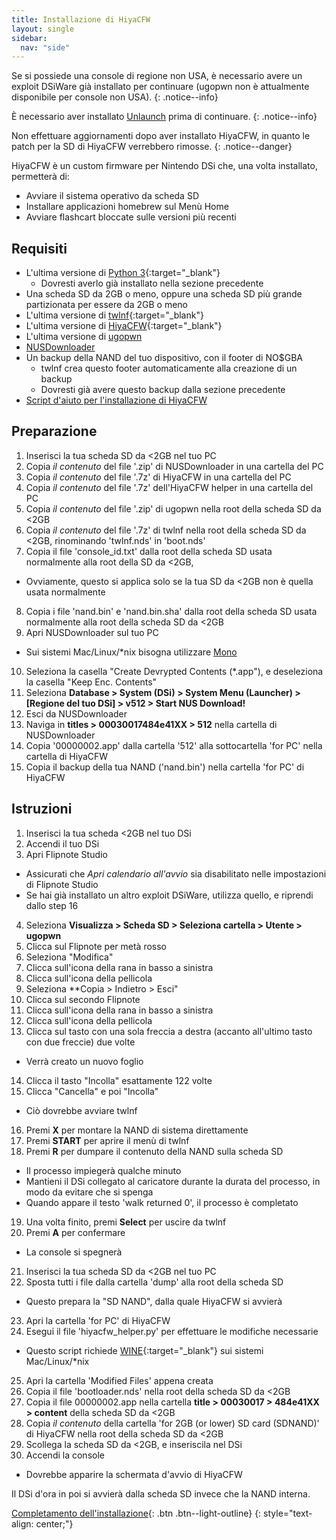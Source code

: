 ```yaml
---
title: Installazione di HiyaCFW
layout: single
sidebar:
  nav: "side"
---
```


Se si possiede una console di regione non USA, è necessario avere un exploit DSiWare già installato per continuare (ugopwn non è attualmente disponibile per console non USA).
{: .notice--info}

È necessario aver installato [Unlaunch](/guide/installing-unlaunch/) prima di continuare.
{: .notice--info}

Non effettuare aggiornamenti dopo aver installato HiyaCFW, in quanto le patch per la SD di HiyaCFW verrebbero rimosse.
{: .notice--danger}

HiyaCFW è un custom firmware per Nintendo DSi che, una volta installato, permetterà di:
- Avviare il sistema operativo da scheda SD
- Installare applicazioni homebrew sul Menù Home
- Avviare flashcart bloccate sulle versioni più recenti

## Requisiti
- L'ultima versione di [Python 3](https://www.python.org/downloads/){:target="_blank"}
  - Dovresti averlo già installato nella sezione precedente
- Una scheda SD da 2GB o meno, oppure una scheda SD più grande partizionata per essere da 2GB o meno
- L'ultima versione di [twlnf](https://github.com/Jimmy-Z/twlnf/releases){:target="_blank"}
- L'ultima versione di [HiyaCFW](https://github.com/Robz8/hiyaCFW/releases){:target="_blank"}
- L'ultima versione di [ugopwn](/assets/files/ugopwn.zip)
- [NUSDownloader](/assets/files/NUSDownloader.zip)
- Un backup della NAND del tuo dispositivo, con il footer di NO$GBA
  - twlnf crea questo footer automaticamente alla creazione di un backup
  - Dovresti già avere questo backup dalla sezione precedente 
- [Script d'aiuto per l'installazione di HiyaCFW](/assets/files/hiyacfw_helper.zip)

## Preparazione
1. Inserisci la tua scheda SD da <2GB nel tuo PC
2. Copia *il contenuto* del file '.zip' di NUSDownloader in una cartella del PC
3. Copia *il contenuto* del file '.7z' di HiyaCFW in una cartella del PC
4. Copia *il contenuto* del file '.7z' dell'HiyaCFW helper in una cartella del PC
5. Copia *il contenuto* del file '.zip' di ugopwn nella root della scheda SD da <2GB
6. Copia *il contenuto* del file '.7z' di twlnf nella root della scheda SD da <2GB, rinominando 'twlnf.nds' in 'boot.nds'
7. Copia il file 'console_id.txt' dalla root della scheda SD usata normalmente alla root della SD da <2GB,
  - Ovviamente, questo si applica solo se la tua SD da <2GB non è quella usata normalmente
8. Copia i file 'nand.bin' e 'nand.bin.sha' dalla root della scheda SD usata normalmente alla root della scheda SD da <2GB
9. Apri NUSDownloader sul tuo PC
  - Sui sistemi Mac/Linux/*nix bisogna utilizzare [Mono](http://www.mono-project.com/)
10. Seleziona la casella "Create Devrypted Contents (*.app"), e deseleziona la casella "Keep Enc. Contents"
11. Seleziona **Database > System (DSi) > System Menu (Launcher) > [Regione del tuo DSi] > v512 > Start NUS Download!**
12. Esci da NUSDownloader
13. Naviga in **titles > 00030017484e41XX > 512** nella cartella di NUSDownloader
14. Copia '00000002.app' dalla cartella '512' alla sottocartella 'for PC' nella cartella di HiyaCFW
15. Copia il backup della tua NAND ('nand.bin') nella cartella 'for PC' di HiyaCFW

## Istruzioni
1. Inserisci la tua scheda <2GB nel tuo DSi
2. Accendi il tuo DSi
3. Apri Flipnote Studio
  - Assicurati che *Apri calendario all'avvio* sia disabilitato nelle impostazioni di Flipnote Studio
  - Se hai già installato un altro exploit DSiWare, utilizza quello, e riprendi dallo step 16
4. Seleziona **Visualizza > Scheda SD > Seleziona cartella > Utente > ugopwn**
5. Clicca sul Flipnote per metà rosso
6. Seleziona "Modifica"
7. Clicca sull'icona della rana in basso a sinistra
8. Clicca sull'icona della pellicola
9. Seleziona **Copia > Indietro > Esci"
10. Clicca sul secondo Flipnote
11. Clicca sull'icona della rana in basso a sinistra
12. Clicca sull'icona della pellicola
13. Clicca sul tasto con una sola freccia a destra (accanto all'ultimo tasto con due freccie) due volte
  - Verrà creato un nuovo foglio
14. Clicca  il tasto "Incolla" esattamente 122 volte
15. Clicca "Cancella" e poi "Incolla"
  - Ciò dovrebbe avviare twlnf
16. Premi **X** per montare la NAND di sistema direttamente
17. Premi **START** per aprire il menù di twlnf
18. Premi **R** per dumpare il contenuto della NAND sulla scheda SD
  - Il processo impiegerà qualche minuto
  - Mantieni il DSi collegato al caricatore durante la durata del processo, in modo da evitare che si spenga
  - Quando appare il testo 'walk returned 0', il processo è completato
19. Una volta finito, premi **Select** per uscire da twlnf
20. Premi **A** per confermare
  - La console si spegnerà
21. Inserisci la tua scheda SD da <2GB nel tuo PC
22. Sposta tutti i file dalla cartella 'dump' alla root della scheda SD
  - Questo prepara la "SD NAND", dalla quale HiyaCFW si avvierà
23. Apri la cartella 'for PC' di HiyaCFW
24. Esegui il file 'hiyacfw_helper.py' per effettuare le modifiche necessarie
  - Questo script richiede [WINE](https://www.winehq.org/){:target="_blank"} sui sistemi Mac/Linux/*nix
25. Apri la cartella 'Modified Files' appena creata
26. Copia il file 'bootloader.nds' nella root della scheda SD da <2GB 
27. Copia il file 00000002.app nella cartella **title > 00030017 > 484e41XX > content** della scheda SD da <2GB
28. Copia *il contenuto* della cartella 'for 2GB (or lower) SD card (SDNAND)' di HiyaCFW nella root della scheda SD da <2GB
29. Scollega la scheda SD da <2GB, e inseriscila nel DSi
30. Accendi la console
  - Dovrebbe apparire la schermata d'avvio di HiyaCFW

Il DSi d'ora in poi si avvierà dalla scheda SD invece che la NAND interna.

[Completamento dell'installazione](/guide/finalizing-setup){: .btn .btn--light-outline}
{: style="text-align: center;"}
